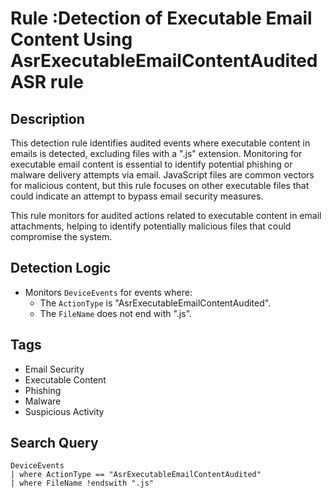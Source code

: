 # Rule :Detection of Executable Email Content Using AsrExecutableEmailContentAudited ASR rule

## Description
This detection rule identifies audited events where executable content in emails is detected, excluding files with a ".js" extension. Monitoring for executable email content is essential to identify potential phishing or malware delivery attempts via email. JavaScript files are common vectors for malicious content, but this rule focuses on other executable files that could indicate an attempt to bypass email security measures.

This rule monitors for audited actions related to executable content in email attachments, helping to identify potentially malicious files that could compromise the system.

## Detection Logic
- Monitors `DeviceEvents` for events where:
  - The `ActionType` is "AsrExecutableEmailContentAudited".
  - The `FileName` does not end with ".js".

## Tags
- Email Security
- Executable Content
- Phishing
- Malware
- Suspicious Activity

## Search Query
```kql
DeviceEvents
| where ActionType == "AsrExecutableEmailContentAudited"
| where FileName !endswith ".js"
